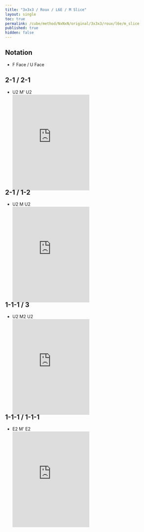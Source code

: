 ```yaml
---
title: "3x3x3 / Roux / L6E / M Slice"
layout: single
toc: true
permalink: /cube/method/NxNxN/original/3x3x3/roux/l6e/m_slice
published: true
hidden: false
---
```


<head>
  <base target="_blank">
  <style>
    .iframe-wrapper {
      overflow      : hidden;
      margin-bottom : -35px;
    }
    iframe {
      width         : 250px;
      height        : 330px;
      margin-top    : -20px;
      border        : none;
    }
  </style>
</head>



## Notation

- F Face / U Face



## 2-1 / 2-1

- U2 M' U2
  <div class="iframe-wrapper">
    <iframe
      scrolling="no"
      src="https://ruwix.com/widget/3d/?alg=U2'%20M'%20U2'&colored=*&solved=L*%20R*&setupmoves=x'&hover=9&speed=500&flags=canvas"
    ></iframe>
  </div>



## 2-1 / 1-2

- U2 M U2
  <div class="iframe-wrapper">
    <iframe
      scrolling="no"
      src="https://ruwix.com/widget/3d/?alg=U2'%20M%20U2'&colored=*&solved=L*%20R*&setupmoves=x&hover=9&speed=500&flags=canvas"
    ></iframe>
  </div>



## 1-1-1 / 3

- U2 M2 U2
  <div class="iframe-wrapper">
    <iframe
      scrolling="no"
      src="https://ruwix.com/widget/3d/?alg=U2'%20M2'%20U2'&colored=*&solved=L*%20R*&setupmoves=x2&hover=9&speed=500&flags=canvas"
    ></iframe>
  </div>



## 1-1-1 / 1-1-1

- E2 M' E2
  <div class="iframe-wrapper">
    <iframe
      scrolling="no"
      src="https://ruwix.com/widget/3d/?alg=E2'%20M'%20E2'&colored=*&solved=L*%20R*&setupmoves=x&hover=9&speed=500&flags=canvas"
    ></iframe>
  </div>

